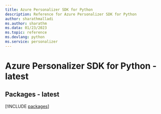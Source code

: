 ```yaml
---
title: Azure Personalizer SDK for Python
description: Reference for Azure Personalizer SDK for Python
author: sharathmalladi
ms.author: sharathm
ms.data: 01/23/2023
ms.topic: reference
ms.devlang: python
ms.service: personalizer
---
```

# Azure Personalizer SDK for Python - latest
## Packages - latest
[!INCLUDE [packages](personalizer-index.md)]
